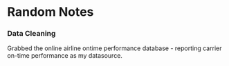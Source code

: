 # Random Notes

### Data Cleaning 
Grabbed the online airline ontime performance database - reporting carrier on-time performance as my datasource. 

